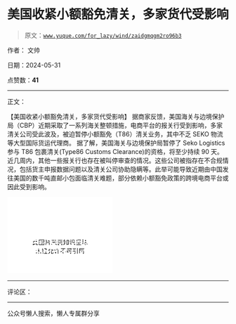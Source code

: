 # 美国收紧小额豁免清关，多家货代受影响

> 原文：[`www.yuque.com/for_lazy/wind/zaidgmqgm2ro96b3`](https://www.yuque.com/for_lazy/wind/zaidgmqgm2ro96b3)

作者： 文帅

日期：2024-05-31

点赞数：**41**

* * *

正文：

【美国收紧小额豁免清关，多家货代受影响】
据商家反馈，美国海关与边境保护局（CBP）近期采取了一系列海关整顿措施，电商平台的报关行受到影响，多家清关公司受此波及，被迫暂停小额豁免（T86）清关业务，其中不乏 SEKO 物流等大型国际货运代理商。
据了解，美国海关与边境保护局暂停了 Seko Logistics 参与 T86 包裹清关(Type86 Customs
Clearance)的资格，将至少持续 90 天。近几周内，其他一些报关行也存在被叫停审查的情况。这些公司被指存在不合规情况，包括货主申报数据问题以及清关公司协助隐瞒等。此举可能导致近期由中国发往美国的数千吨直邮小包面临清关难题，部分依赖小额豁免政策的跨境电商平台或因此受到影响。

![](img/f4bf4ee2a0d57ab64c6007abfd57cc99.png)

* * *

评论区：

* * *

公众号懒人搜索，懒人专属群分享